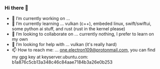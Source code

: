 ### Hi there 👋

- 🔭 I’m currently working on ... 
- 🌱 I’m currently learning ... vulkan (c++), embeded linux, swift/swiftui, some python ai stuff, and rust (rust in the kernel please)
- 👯 I’m looking to collaborate on ... currently nothing, I prefer to learn on my own
- 🤔 I’m looking for help with ... vulkan (it's really hard)
- 📫 How to reach me: ... one.electron109@protonmail.com, you can find my gpg key at keyserver.ubuntu.com: b1a876c5cb13a348c46c84aae7184b3a26e0b253
